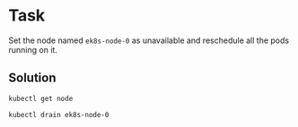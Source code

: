# Task
Set the node named `ek8s-node-0` as unavailable and reschedule all the pods running on it.

## Solution
```bash
kubectl get node

kubectl drain ek8s-node-0
```